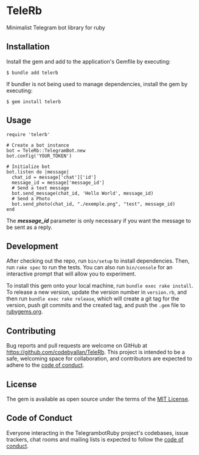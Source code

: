 # TeleRb

Minimalist Telegram bot library for ruby

## Installation

Install the gem and add to the application's Gemfile by executing:

    $ bundle add telerb

If bundler is not being used to manage dependencies, install the gem by executing:

    $ gem install telerb

## Usage


```
require 'telerb'

# Create a bot instance
bot = TeleRb::TelegramBot.new
bot.config('YOUR_TOKEN')

# Initialize bot
bot.listen do |message|
  chat_id = message['chat']['id']
  message_id = message['message_id']
  # Send a text message 
  bot.send_message(chat_id, 'Hello World', message_id)
  # Send a Photo
  bot.send_photo(chat_id, "./exemple.png", "test", message_id)
end
```
The ***message_id*** parameter is only necessary if you want the message to be sent as a reply.

## Development

After checking out the repo, run `bin/setup` to install dependencies. Then, run `rake spec` to run the tests. You can also run `bin/console` for an interactive prompt that will allow you to experiment.

To install this gem onto your local machine, run `bundle exec rake install`. To release a new version, update the version number in `version.rb`, and then run `bundle exec rake release`, which will create a git tag for the version, push git commits and the created tag, and push the `.gem` file to [rubygems.org](https://rubygems.org).

## Contributing

Bug reports and pull requests are welcome on GitHub at https://github.com/codebyallan/TeleRb. This project is intended to be a safe, welcoming space for collaboration, and contributors are expected to adhere to the [code of conduct](https://github.com/codebyallan/TeleRb/blob/master/CODE_OF_CONDUCT.md).

## License

The gem is available as open source under the terms of the [MIT License](https://github.com/CodeByAllan/TeleRb/blob/master/LICENSE.txt).

## Code of Conduct

Everyone interacting in the TelegrambotRuby project's codebases, issue trackers, chat rooms and mailing lists is expected to follow the [code of conduct](https://github.com/codebyallan/TeleRb/blob/master/CODE_OF_CONDUCT.md).
